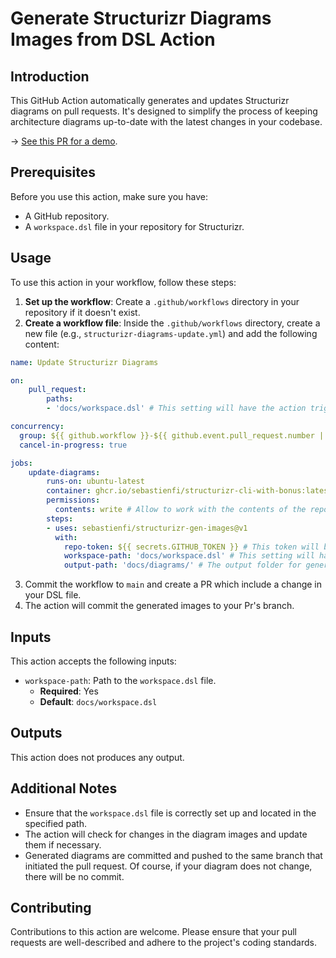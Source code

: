 # Generate Structurizr Diagrams Images from DSL Action

## Introduction

This GitHub Action automatically generates and updates Structurizr diagrams on pull requests. It's designed to simplify the process of keeping architecture diagrams up-to-date with the latest changes in your codebase.

-> [See this PR for a demo](https://github.com/sebastienfi/structurizr-github-actions-demo/pull/2).

## Prerequisites

Before you use this action, make sure you have:

- A GitHub repository.
- A `workspace.dsl` file in your repository for Structurizr.

## Usage

To use this action in your workflow, follow these steps:

1. **Set up the workflow**: Create a `.github/workflows` directory in your repository if it doesn't exist.
2. **Create a workflow file**: Inside the `.github/workflows` directory, create a new file (e.g., `structurizr-diagrams-update.yml`) and add the following content:

```yaml
name: Update Structurizr Diagrams

on:
    pull_request:
        paths:
        - 'docs/workspace.dsl' # This setting will have the action trigger only if certain file changes. Set the location of your DSL.

concurrency:
  group: ${{ github.workflow }}-${{ github.event.pull_request.number || github.ref }}
  cancel-in-progress: true

jobs:
    update-diagrams:
        runs-on: ubuntu-latest
        container: ghcr.io/sebastienfi/structurizr-cli-with-bonus:latest
        permissions: 
          contents: write # Allow to work with the contents of the repository, including git push.
        steps:
        - uses: sebastienfi/structurizr-gen-images@v1
          with:
            repo-token: ${{ secrets.GITHUB_TOKEN }} # This token will be used by the action to perform git pull, git push, pr read, pr comment, pr comment edit, pr comment reaction.
            workspace-path: 'docs/workspace.dsl' # This setting will have the action generate images from this DSL. Set the location of your DSL.
            output-path: 'docs/diagrams/' # The output folder for generated images.
```

3. Commit the workflow to `main` and create a PR which include a change in your DSL file.
4. The action will commit the generated images to your Pr's branch.

## Inputs

This action accepts the following inputs:

- `workspace-path`: Path to the `workspace.dsl` file.
  - **Required**: Yes
  - **Default**: `docs/workspace.dsl`

## Outputs

This action does not produces any output.

## Additional Notes

- Ensure that the `workspace.dsl` file is correctly set up and located in the specified path.
- The action will check for changes in the diagram images and update them if necessary.
- Generated diagrams are committed and pushed to the same branch that initiated the pull request. Of course, if your diagram does not change, there will be no commit.

## Contributing

Contributions to this action are welcome. Please ensure that your pull requests are well-described and adhere to the project's coding standards.
